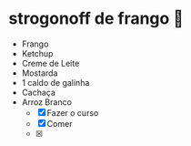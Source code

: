 #	strogonoff de frango :chicken:

- Frango
- Ketchup
- Creme de Leite
- Mostarda
- 1 caldo de galinha
- Cachaça
- Arroz Branco
  - [x] Fazer o curso
  - [x] Comer
  - [x] 

